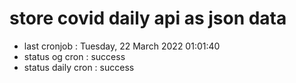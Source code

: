 # store covid daily api as json data

- last cronjob : Tuesday, 22 March 2022 01:01:40
- status og cron : success
- status daily cron : success
      
      